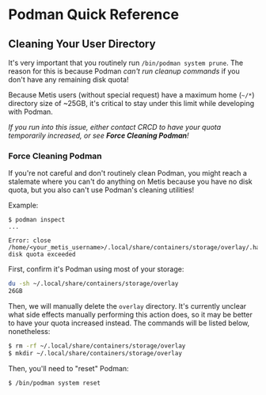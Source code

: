 # Podman Quick Reference

## Cleaning Your User Directory
It's very important that you routinely run `/bin/podman system prune`. The reason for this is because Podman *can't run cleanup commands* if you don't have any remaining disk quota!

Because Metis users (without special request) have a maximum home (`~/*`) directory size of ~25GB, it's critical to stay under this limit while developing with Podman.

*If you run into this issue, either contact CRCD to have your quota temporarily increased, or see **Force Cleaning Podman**!*

### Force Cleaning Podman
If you're not careful and don't routinely clean Podman, you might reach a stalemate where you can't do anything on Metis because you have no disk quota, but you also can't use Podman's cleaning utilities!

Example:
```
$ podman inspect
...

Error: close /home/<your_metis_username>/.local/share/containers/storage/overlay/.has_mount_program: disk quota exceeded
```

First, confirm it's Podman using most of your storage:
```bash
du -sh ~/.local/share/containers/storage/overlay
26GB
```

Then, we will manually delete the `overlay` directory. It's currently unclear what side effects manually performing this action does, so it may be better to have your quota increased instead. The commands will be listed below, nonetheless:
```bash
$ rm -rf ~/.local/share/containers/storage/overlay
$ mkdir ~/.local/share/containers/storage/overlay
```

Then, you'll need to "reset" Podman:
```bash
$ /bin/podman system reset
```